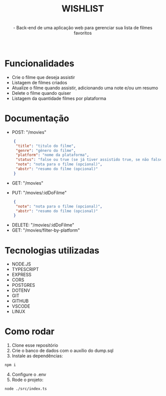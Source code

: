 <div align="center">
  <h1>WISHLIST</h1>
  <br>
  - Back-end de uma aplicação web para gerenciar sua lista de filmes favoritos
  <br>
  <br>
</div>
<br>
  
# Funcionalidades
- Crie o filme que deseja assistir
- Listagem de filmes criados
- Atualize o filme quando assistir, adicionando uma note e/ou um resumo
- Delete o filme quando quiser
- Listagem da quantidade filmes por plataforma

# Documentação
- POST: "/movies"

 ``` json
     {
      "title": "titulo do filme",
      "genre": "gênero do filme",
      "platform": "nome da plataforma",
      "status": "false ou true (se já tiver assistido true, se não false)",
      "note": "nota para o filme (opcional)",
      "abstr": "resumo do filme (opcional)" 
     }
 ```

 - GET: "/movies"

- PUT: "/movies/:idDoFilme"
 ``` json
     {
      "note": "nota para o filme (opcional)",
      "abstr": "resumo do filme (opcional)" 
     }
 ```
 - DELETE: "/movies/:idDoFilme"
 - GET: "/movies/filter-by-platform"


# Tecnologias utilizadas
- NODE.JS
- TYPESCRIPT
- EXPRESS
- CORS
- POSTGRES
- DOTENV
- GIT
- GITHUB
- VSCODE
- LINUX

# Como rodar
1. Clone esse repositório
2. Crie o banco de dados com o auxílio do dump.sql
3. Instale as dependências:
```bash
npm i
```
4. Configure o .env
5. Rode o projeto:
```bash
node ./src/index.ts
```